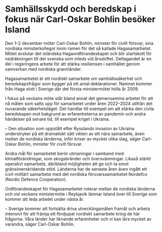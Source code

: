 # Samhällsskydd och beredskap i fokus när Carl-Oskar Bohlin besöker Island

Den 1–2 december möter Carl-Oskar Bohlin, minister för civilt försvar, sina nordiska ministerkollegor inom ramen för det så kallade Hagasamarbetet. Mötet avslutar det isländska Hagaordförandeskapet och blir startskott för nedräkningen till det svenska som inleds vid årsskiftet. Deltagandet är en del i regeringens arbete för att stärka resiliensen i samhället genom samverkan med nordiska grannländer.

Hagasamarbetet är ett nordiskt samarbete om samhällssäkerhet och beredskapsfrågor som bygger på ett antal deklarationer. Namnet kommer från Haga slott i Sverige där det första ministermötet hölls år 2009.

I fokus på veckans möte står bland annat det gemensamma arbetet för att nå målen som satts upp för samarbetet under åren 2022–2024 utifrån det nuvarande säkerhetsläget. Det handlar till exempel om att stärka den civila beredskapen mot bakgrund av erfarenheterna av pandemin och andra händelser på senare tid, till exempel kriget i Ukraina.

– Den situation som uppstått efter Rysslands invasion av Ukraina understryker på ett dramatiskt sätt vikten av ett nära samarbete, även mellan de nordiska länderna, inför kriser av mycket olika slag, säger Carl-Oskar Bohlin, minister för civilt försvar.

Andra mål för samarbetet berör utmaningar i samband med klimatförändringar, som skogsbränder och översvämningar. Likaså stärkt operativt samarbete, däribland möjligheten att ge och ta emot gränsöverskridande stöd. Länderna har de senaste åren även ingått ett civil-militärt samarbete med det nordiska försvarssamarbetet Nordefco (Nordic Defence Cooperation).

Ordförandeskapet för Hagasamarbetet roterar mellan de nordiska länderna och vid veckans ministermöte i Reykjavik lämnar Island över till Sverige som kommer att leda arbetet under nästa år.

– Sverige kommer att fortsätta driva utvecklingsmålen framåt och arbeta intensivt för att främja ett fördjupat nordiskt samarbete kring de här frågorna. Våra länder har liknande erfarenheter och vi kan lära mycket av varandra, säger Carl-Oskar Bohlin.

